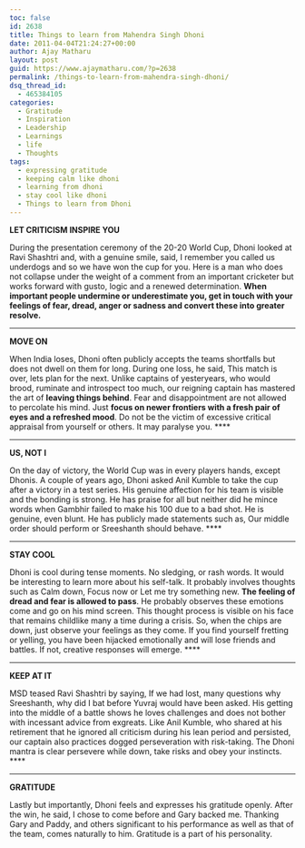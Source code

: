```yaml
---
toc: false
id: 2638
title: Things to learn from Mahendra Singh Dhoni
date: 2011-04-04T21:24:27+00:00
author: Ajay Matharu
layout: post
guid: https://www.ajaymatharu.com/?p=2638
permalink: /things-to-learn-from-mahendra-singh-dhoni/
dsq_thread_id:
  - 465384105
categories:
  - Gratitude
  - Inspiration
  - Leadership
  - Learnings
  - life
  - Thoughts
tags:
  - expressing gratitude
  - keeping calm like dhoni
  - learning from dhoni
  - stay cool like dhoni
  - Things to learn from Dhoni
---
```

**LET CRITICISM INSPIRE YOU** 

During the presentation ceremony of the 20-20 World Cup, Dhoni looked at Ravi Shashtri and, with a genuine smile, said, I remember you called us underdogs and so we have won the cup for you. Here is a man who does not collapse under the weight of a comment from an important cricketer but works forward with gusto, logic and a renewed determination. **When important people undermine or underestimate you, get in touch with your feelings of fear, dread, anger or sadness and convert these into greater resolve.**

 ****

**MOVE ON** 

When India loses, Dhoni often publicly accepts the teams shortfalls but does not dwell on them for long. During one loss, he said, This match is over, lets plan for the next. Unlike captains of yesteryears, who would brood, ruminate and introspect too much, our reigning captain has mastered the art of **leaving things behind**. Fear and disappointment are not allowed to percolate his mind. Just **focus on newer frontiers with a fresh pair of eyes and a refreshed mood**. Do not be the victim of excessive critical appraisal from yourself or others. It may paralyse you. ****

 ****

**US, NOT I** 

On the day of victory, the World Cup was in every players hands, except Dhonis. A couple of years ago, Dhoni asked Anil Kumble to take the cup after a victory in a test series. His genuine affection for his team is visible and the bonding is strong. He has praise for all but neither did he mince words when Gambhir failed to make his 100 due to a bad shot. He is genuine, even blunt. He has publicly made statements such as, Our middle order should perform or Sreeshanth should behave. ****

 ****

**STAY COOL** 

Dhoni is cool during tense moments. No sledging, or rash words. It would be interesting to learn more about his self-talk. It probably involves thoughts such as Calm down, Focus now or Let me try something new. **The feeling of dread and fear is allowed to pass**. He probably observes these emotions come and go on his mind screen. This thought process is visible on his face that remains childlike many a time during a crisis. So, when the chips are down, just observe your feelings as they come. If you find yourself fretting or yelling, you have been hijacked emotionally and will lose friends and battles. If not, creative responses will emerge. ****

 ****

**KEEP AT IT** 

MSD teased Ravi Shashtri by saying, If we had lost, many questions why Sreeshanth, why did I bat before Yuvraj would have been asked. His getting into the middle of a battle shows he loves challenges and does not bother with incessant advice from exgreats. Like Anil Kumble, who shared at his retirement that he ignored all criticism during his lean period and persisted, our captain also practices dogged perseveration with risk-taking. The Dhoni mantra is clear persevere while down, take risks and obey your instincts. ****

 ****

**GRATITUDE** 

Lastly but importantly, Dhoni feels and expresses his gratitude openly. After the win, he said, I chose to come before and Gary backed me. Thanking Gary and Paddy, and others significant to his performance as well as that of the team, comes naturally to him. Gratitude is a part of his personality.
